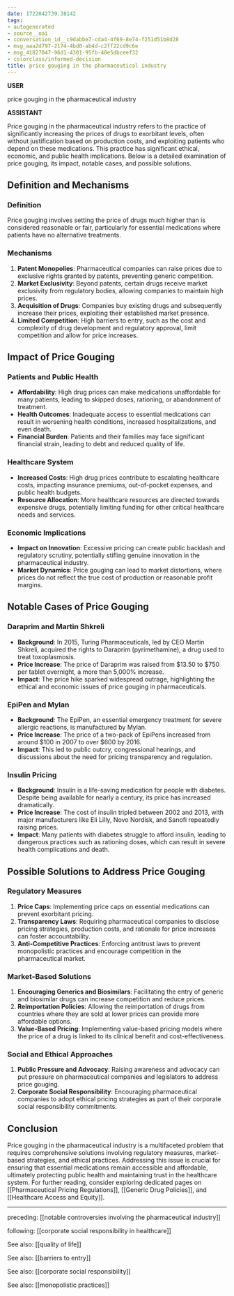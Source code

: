 ```yaml
---
date: 1722042739.38142
tags:
- autogenerated
- source__oai
- conversation_id__c9dabbe7-cda4-4f69-8e74-f251d51b8d28
- msg_aaa2d797-2174-4bd0-ab4d-c2ff22cd9c6e
- msg_41827047-96d1-4301-95fb-40e5dbceef32
- colorclass/informed-decision
title: price gouging in the pharmaceutical industry
---
```


**USER**

price gouging in the pharmaceutical industry


**ASSISTANT**

Price gouging in the pharmaceutical industry refers to the practice of significantly increasing the prices of drugs to exorbitant levels, often without justification based on production costs, and exploiting patients who depend on these medications. This practice has significant ethical, economic, and public health implications. Below is a detailed examination of price gouging, its impact, notable cases, and possible solutions.

## Definition and Mechanisms

### Definition
Price gouging involves setting the price of drugs much higher than is considered reasonable or fair, particularly for essential medications where patients have no alternative treatments.

### Mechanisms
1. **Patent Monopolies**: Pharmaceutical companies can raise prices due to exclusive rights granted by patents, preventing generic competition.
2. **Market Exclusivity**: Beyond patents, certain drugs receive market exclusivity from regulatory bodies, allowing companies to maintain high prices.
3. **Acquisition of Drugs**: Companies buy existing drugs and subsequently increase their prices, exploiting their established market presence.
4. **Limited Competition**: High barriers to entry, such as the cost and complexity of drug development and regulatory approval, limit competition and allow for price increases.

## Impact of Price Gouging

### Patients and Public Health
- **Affordability**: High drug prices can make medications unaffordable for many patients, leading to skipped doses, rationing, or abandonment of treatment.
- **Health Outcomes**: Inadequate access to essential medications can result in worsening health conditions, increased hospitalizations, and even death.
- **Financial Burden**: Patients and their families may face significant financial strain, leading to debt and reduced quality of life.

### Healthcare System
- **Increased Costs**: High drug prices contribute to escalating healthcare costs, impacting insurance premiums, out-of-pocket expenses, and public health budgets.
- **Resource Allocation**: More healthcare resources are directed towards expensive drugs, potentially limiting funding for other critical healthcare needs and services.

### Economic Implications
- **Impact on Innovation**: Excessive pricing can create public backlash and regulatory scrutiny, potentially stifling genuine innovation in the pharmaceutical industry.
- **Market Dynamics**: Price gouging can lead to market distortions, where prices do not reflect the true cost of production or reasonable profit margins.

## Notable Cases of Price Gouging

### Daraprim and Martin Shkreli
- **Background**: In 2015, Turing Pharmaceuticals, led by CEO Martin Shkreli, acquired the rights to Daraprim (pyrimethamine), a drug used to treat toxoplasmosis.
- **Price Increase**: The price of Daraprim was raised from $13.50 to $750 per tablet overnight, a more than 5,000% increase.
- **Impact**: The price hike sparked widespread outrage, highlighting the ethical and economic issues of price gouging in pharmaceuticals.

### EpiPen and Mylan
- **Background**: The EpiPen, an essential emergency treatment for severe allergic reactions, is manufactured by Mylan.
- **Price Increase**: The price of a two-pack of EpiPens increased from around $100 in 2007 to over $600 by 2016.
- **Impact**: This led to public outcry, congressional hearings, and discussions about the need for pricing transparency and regulation.

### Insulin Pricing
- **Background**: Insulin is a life-saving medication for people with diabetes. Despite being available for nearly a century, its price has increased dramatically.
- **Price Increase**: The cost of insulin tripled between 2002 and 2013, with major manufacturers like Eli Lilly, Novo Nordisk, and Sanofi repeatedly raising prices.
- **Impact**: Many patients with diabetes struggle to afford insulin, leading to dangerous practices such as rationing doses, which can result in severe health complications and death.

## Possible Solutions to Address Price Gouging

### Regulatory Measures
1. **Price Caps**: Implementing price caps on essential medications can prevent exorbitant pricing.
2. **Transparency Laws**: Requiring pharmaceutical companies to disclose pricing strategies, production costs, and rationale for price increases can foster accountability.
3. **Anti-Competitive Practices**: Enforcing antitrust laws to prevent monopolistic practices and encourage competition in the pharmaceutical market.

### Market-Based Solutions
1. **Encouraging Generics and Biosimilars**: Facilitating the entry of generic and biosimilar drugs can increase competition and reduce prices.
2. **Reimportation Policies**: Allowing the reimportation of drugs from countries where they are sold at lower prices can provide more affordable options.
3. **Value-Based Pricing**: Implementing value-based pricing models where the price of a drug is linked to its clinical benefit and cost-effectiveness.

### Social and Ethical Approaches
1. **Public Pressure and Advocacy**: Raising awareness and advocacy can put pressure on pharmaceutical companies and legislators to address price gouging.
2. **Corporate Social Responsibility**: Encouraging pharmaceutical companies to adopt ethical pricing strategies as part of their corporate social responsibility commitments.

## Conclusion

Price gouging in the pharmaceutical industry is a multifaceted problem that requires comprehensive solutions involving regulatory measures, market-based strategies, and ethical practices. Addressing this issue is crucial for ensuring that essential medications remain accessible and affordable, ultimately protecting public health and maintaining trust in the healthcare system. For further reading, consider exploring dedicated pages on [[Pharmaceutical Pricing Regulations]], [[Generic Drug Policies]], and [[Healthcare Access and Equity]].


---

preceding: [[notable controversies involving the pharmaceutical industry]]  


following: [[corporate social responsibility in healthcare]]

See also: [[quality of life]]


See also: [[barriers to entry]]


See also: [[corporate social responsibility]]


See also: [[monopolistic practices]]